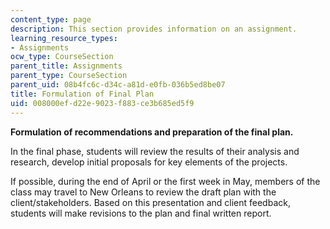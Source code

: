 ```yaml
---
content_type: page
description: This section provides information on an assignment.
learning_resource_types:
- Assignments
ocw_type: CourseSection
parent_title: Assignments
parent_type: CourseSection
parent_uid: 08b4fc6c-d34c-a81d-e0fb-036b5ed8be07
title: Formulation of Final Plan
uid: 008000ef-d22e-9023-f883-ce3b685ed5f9
---
```


**Formulation of recommendations and preparation of the final plan.**

In the final phase, students will review the results of their analysis and research, develop initial proposals for key elements of the projects.

If possible, during the end of April or the first week in May, members of the class may travel to New Orleans to review the draft plan with the client/stakeholders. Based on this presentation and client feedback, students will make revisions to the plan and final written report.